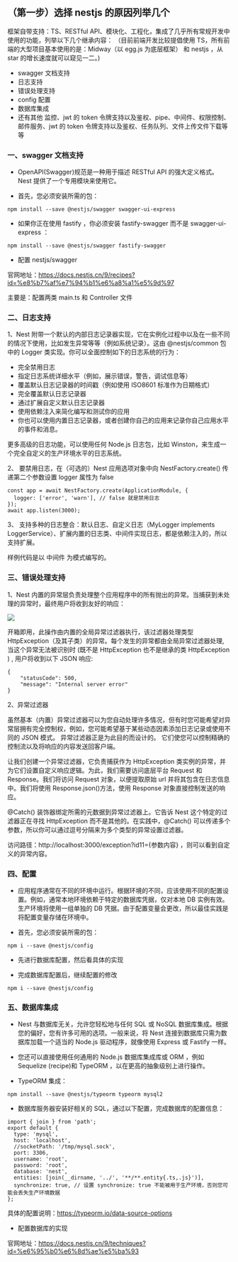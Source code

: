 ## （第一步）选择 nestjs 的原因列举几个

框架自带支持：TS、RESTful API、模块化、工程化，集成了几乎所有常规开发中使用的功能，列举以下几个继承内容：
（目前前端开发比较提倡使用 TS，所有前端的大型项目基本使用的是：Midway（以 egg.js 为底层框架） 和 nestjs ，从 star 的增长速度就可以窥见一二。)

- swagger 文档支持
- 日志支持
- 错误处理支持
- config 配置
- 数据库集成
- 还有其他 监控、jwt 的 token 令牌支持以及鉴权、pipe、中间件、权限控制、邮件服务、jwt 的 token 令牌支持以及鉴权、任务队列、文件上传文件下载等等

### 一、swagger 文档支持

- OpenAPI(Swagger)规范是一种用于描述 RESTful API 的强大定义格式。 Nest 提供了一个专用模块来使用它。

- 首先，您必须安装所需的包：

```
npm install --save @nestjs/swagger swagger-ui-express
```

- 如果你正在使用 fastify ，你必须安装 fastify-swagger 而不是 swagger-ui-express ：

```
npm install --save @nestjs/swagger fastify-swagger
```

- 配置 nestjs/swagger

官网地址：https://docs.nestjs.cn/9/recipes?id=%e8%b7%af%e7%94%b1%e6%a8%a1%e5%9d%97

主要是：配置两类 main.ts 和 Controller 文件

### 二、日志支持

1、Nest 附带一个默认的内部日志记录器实现，它在实例化过程中以及在一些不同的情况下使用，比如发生异常等等（例如系统记录）。这由 @nestjs/common 包中的 Logger 类实现。你可以全面控制如下的日志系统的行为：

- 完全禁用日志
- 指定日志系统详细水平（例如，展示错误，警告，调试信息等）
- 覆盖默认日志记录器的时间戳（例如使用 ISO8601 标准作为日期格式）
- 完全覆盖默认日志记录器
- 通过扩展自定义默认日志记录器
- 使用依赖注入来简化编写和测试你的应用
- 你也可以使用内置日志记录器，或者创建你自己的应用来记录你自己应用水平的事件和消息。

更多高级的日志功能，可以使用任何 Node.js 日志包，比如 Winston，来生成一个完全自定义的生产环境水平的日志系统。

2、 要禁用日志，在（可选的）Nest 应用选项对象中向 NestFactory.create() 传递第二个参数设置 logger 属性为 false

```
const app = await NestFactory.create(ApplicationModule, {
  logger: ['error', 'warn'], // false 就是禁用日志
});
await app.listen(3000);
```

3、 支持多种的日志整合：默认日志、自定义日志（MyLogger implements LoggerService）、扩展内置的日志类、中间件实现日志，都是依赖注入的，所以支持扩展。

样例代码是以 中间件 为模式编写的。

### 三、错误处理支持

1、Nest 内置的异常层负责处理整个应用程序中的所有抛出的异常。当捕获到未处理的异常时，最终用户将收到友好的响应：

<image src='./image/filterEx.PNG'></image>

开箱即用，此操作由内置的全局异常过滤器执行，该过滤器处理类型 HttpException（及其子类）的异常。每个发生的异常都由全局异常过滤器处理, 当这个异常无法被识别时 (既不是 HttpException 也不是继承的类 HttpException ) , 用户将收到以下 JSON 响应:

```
{
    "statusCode": 500,
    "message": "Internal server error"
}
```

2、异常过滤器

虽然基本（内置）异常过滤器可以为您自动处理许多情况，但有时您可能希望对异常层拥有完全控制权，例如，您可能希望基于某些动态因素添加日志记录或使用不同的 JSON 模式。 异常过滤器正是为此目的而设计的。 它们使您可以控制精确的控制流以及将响应的内容发送回客户端。

让我们创建一个异常过滤器，它负责捕获作为 HttpException 类实例的异常，并为它们设置自定义响应逻辑。为此，我们需要访问底层平台 Request 和 Response。我们将访问 Request 对象，以便提取原始 url 并将其包含在日志信息中。我们将使用 Response.json()方法，使用 Response 对象直接控制发送的响应。

@Catch() 装饰器绑定所需的元数据到异常过滤器上。它告诉 Nest 这个特定的过滤器正在寻找 HttpException 而不是其他的。在实践中，@Catch() 可以传递多个参数，所以你可以通过逗号分隔来为多个类型的异常设置过滤器。

访问路径：http://localhost:3000/exception?id11={参数内容} ，则可以看到自定义的异常内容。

### 四、配置

- 应用程序通常在不同的环境中运行。根据环境的不同，应该使用不同的配置设置。例如，通常本地环境依赖于特定的数据库凭据，仅对本地 DB 实例有效。生产环境将使用一组单独的 DB 凭据。由于配置变量会更改，所以最佳实践是将配置变量存储在环境中。

- 首先，您必须安装所需的包：

```
npm i --save @nestjs/config
```

- 先进行数据库配置，然后看具体的实现

- 完成数据库配置后，继续配置的修改

```
npm i --save @nestjs/config
```

### 五、数据库集成

- Nest 与数据库无关，允许您轻松地与任何 SQL 或 NoSQL 数据库集成。根据您的偏好，您有许多可用的选项。一般来说，将 Nest 连接到数据库只需为数据库加载一个适当的 Node.js 驱动程序，就像使用 Express 或 Fastify 一样。
- 您还可以直接使用任何通用的 Node.js 数据库集成库或 ORM ，例如 Sequelize (recipe)和 TypeORM ，以在更高的抽象级别上进行操作。

- TypeORM 集成：

```
npm install --save @nestjs/typeorm typeorm mysql2
```

- 数据库服务器安装好相关的 SQL，通过以下配置，完成数据库的配置信息：

```
import { join } from 'path';
export default {
  type: 'mysql',
  host: 'localhost',
  //socketPath: '/tmp/mysql.sock',
  port: 3306,
  username: 'root',
  password: 'root',
  database: 'nest',
  entities: [join(__dirname, '../', '**/**.entity{.ts,.js}')],
  synchronize: true, // 设置 synchronize: true 不能被用于生产环境，否则您可能会丢失生产环境数据
};

```

具体的配置说明：https://typeorm.io/data-source-options

- 配置数据库的实现

官网地址：https://docs.nestjs.cn/9/techniques?id=%e6%95%b0%e6%8d%ae%e5%ba%93
